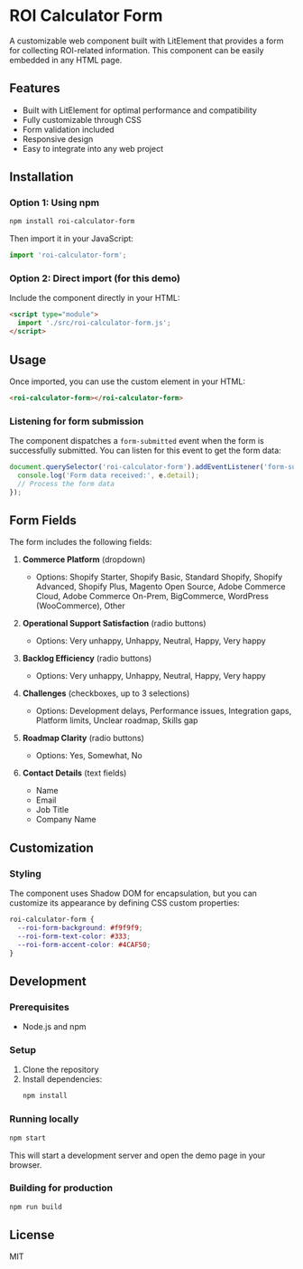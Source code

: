 # ROI Calculator Form

A customizable web component built with LitElement that provides a form for collecting ROI-related information. This component can be easily embedded in any HTML page.

## Features

- Built with LitElement for optimal performance and compatibility
- Fully customizable through CSS
- Form validation included
- Responsive design
- Easy to integrate into any web project

## Installation

### Option 1: Using npm

```bash
npm install roi-calculator-form
```

Then import it in your JavaScript:

```javascript
import 'roi-calculator-form';
```

### Option 2: Direct import (for this demo)

Include the component directly in your HTML:

```html
<script type="module">
  import './src/roi-calculator-form.js';
</script>
```

## Usage

Once imported, you can use the custom element in your HTML:

```html
<roi-calculator-form></roi-calculator-form>
```

### Listening for form submission

The component dispatches a `form-submitted` event when the form is successfully submitted. You can listen for this event to get the form data:

```javascript
document.querySelector('roi-calculator-form').addEventListener('form-submitted', (e) => {
  console.log('Form data received:', e.detail);
  // Process the form data
});
```

## Form Fields

The form includes the following fields:

1. **Commerce Platform** (dropdown)
   - Options: Shopify Starter, Shopify Basic, Standard Shopify, Shopify Advanced, Shopify Plus, Magento Open Source, Adobe Commerce Cloud, Adobe Commerce On-Prem, BigCommerce, WordPress (WooCommerce), Other

2. **Operational Support Satisfaction** (radio buttons)
   - Options: Very unhappy, Unhappy, Neutral, Happy, Very happy

3. **Backlog Efficiency** (radio buttons)
   - Options: Very unhappy, Unhappy, Neutral, Happy, Very happy

4. **Challenges** (checkboxes, up to 3 selections)
   - Options: Development delays, Performance issues, Integration gaps, Platform limits, Unclear roadmap, Skills gap

5. **Roadmap Clarity** (radio buttons)
   - Options: Yes, Somewhat, No

6. **Contact Details** (text fields)
   - Name
   - Email
   - Job Title
   - Company Name

## Customization

### Styling

The component uses Shadow DOM for encapsulation, but you can customize its appearance by defining CSS custom properties:

```css
roi-calculator-form {
  --roi-form-background: #f9f9f9;
  --roi-form-text-color: #333;
  --roi-form-accent-color: #4CAF50;
}
```

## Development

### Prerequisites

- Node.js and npm

### Setup

1. Clone the repository
2. Install dependencies:
   ```bash
   npm install
   ```

### Running locally

```bash
npm start
```

This will start a development server and open the demo page in your browser.

### Building for production

```bash
npm run build
```

## License

MIT
